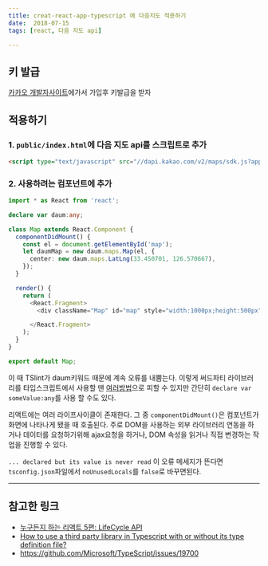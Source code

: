```yaml
---
title: creat-react-app-typescript 에 다음지도 적용하기
date:  2018-07-15
tags: [react, 다음 지도 api]

---
```


## 키 발급

[카카오 개발자사이트](https://developers.kakao.com/)에가서 가입후 키발급을 받자

## 적용하기

### 1. `public/index.html`에 다음 지도 api를 스크립트로 추가
```html
<script type="text/javascript" src="//dapi.kakao.com/v2/maps/sdk.js?appkey=발급받은키값"></script>
```


### 2. 사용하려는 컴포넌트에 추가

```typescript
import * as React from 'react';

declare var daum:any;

class Map extends React.Component {
  componentDidMount() {
    const el = document.getElementById('map');
    let daumMap = new daum.maps.Map(el, {
      center: new daum.maps.LatLng(33.450701, 126.570667),
    });
  }

  render() {
    return (
      <React.Fragment>
        <div className="Map" id="map" style="width:1000px;height:500px"/>

      </React.Fragment>
    );
  }
}

export default Map;

```


이 때 TSlint가 daum키워드 때문에 계속 오류를 내뿜는다. 이렇게 써드파티 라이브러리를 타입스크립트에서 사용할 땐 [여러방법](http://www.albertgao.xyz/2016/08/10/how-to-use-a-third-party-library-in-typescript-with-or-without-its-type-definition-file/)으로 피할 수 있지만 간단히 `declare var someValue:any`를 사용 할 수도 있다.

리액트에는 여러 라이프사이클이 존재한다. 그 중 `componentDidMount()`은 컴포넌트가 화면에 나타나게 됐을 때 호출된다. 주로 DOM을 사용하는 외부 라이브러리 연동을 하거나 데이터를 요청하기위해 ajax요청을 하거나, DOM 속성을 읽거나 직접 변경하는 작업을 진행할 수 있다.

`... declared but its value is never read` 이 오류 메세지가 뜬다면 `tsconfig.json`파일에서 `noUnusedLocals`를 `false`로 바꾸면된다.

---

## 참고한 링크
- [누구든지 하는 리액트 5편: LifeCycle API](https://velopert.com/3631)
- [How to use a third party library in Typescript with or without its type definition file?](http://www.albertgao.xyz/2016/08/10/how-to-use-a-third-party-library-in-typescript-with-or-without-its-type-definition-file/)
- https://github.com/Microsoft/TypeScript/issues/19700
